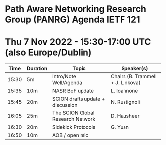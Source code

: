 # Path Aware Networking Research Group (PANRG) Agenda IETF 121 
# Thu 7 Nov 2022 - 15:30-17:00 UTC (also Europe/Dublin)

Time  | Duration | Topic                            | Speaker(s)
----- | ---- | ------------------------------------ | -------------------------------
15:30 | 5m   | Intro/Note Well/Agenda               | Chairs (B. Trammell + J. Linkova)
15:35 | 10m  | NASR BoF update                      | L. Ioannone
15:45 | 20m  | SCION drafts update + discussion     | N. Rustignoli
16:05 | 25m  | The SCION Global Research Network    | D. Hausheer
16:30 | 20m  | Sidekick Protocols                   | G. Yuan
16:50 | 10m  | AOB / open mic                       |
